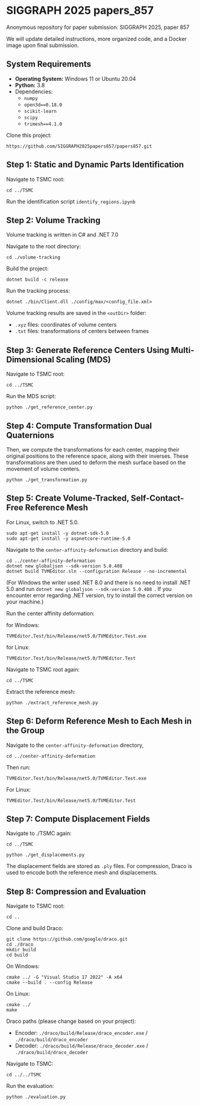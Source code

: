 # SIGGRAPH 2025 papers_857
Anonymous repository for paper submission: SIGGRAPH 2025, paper 857



We will update detailed instructions, more organized code, and a Docker image upon final submission.



## System Requirements

- **Operating System:** Windows 11 or Ubuntu 20.04
- **Python:** 3.8
- Dependencies:
  - `numpy`
  - `open3d==0.18.0`
  - `scikit-learn`
  - `scipy`
  - `trimesh==4.1.0`

Clone this project:

```
https://github.com/SIGGRAPH2025papers857/papers857.git
```



## Step 1: Static and Dynamic Parts Identification

Navigate to TSMC root:

```
cd ../TSMC
```

Run the identification script `identify_regions.ipynb`

## Step 2: Volume Tracking

Volume tracking is written in C# and .NET 7.0

Navigate to the root directory:

```
cd ./volume-tracking
```

Build the project:

```
dotnet build -c release
```

Run the tracking process:

```
dotnet ./bin/Client.dll ./config/max/<config_file.xml>
```

Volume tracking results are saved in the `<outDir>` folder:

- `.xyz` files: coordinates of volume centers
- `.txt` files: transformations of centers between frames

## Step 3: Generate Reference Centers Using Multi-Dimensional Scaling (MDS)

Navigate to TSMC root:

```
cd ../TSMC
```

Run the MDS script:

```
python ./get_reference_center.py
```

## Step 4: Compute Transformation Dual Quaternions

Then, we compute the transformations for each center, mapping their original positions to the reference space, along with their inverses. These transformations are then used to deform the mesh surface based on the movement of volume centers.

```
python ./get_transformation.py
```

## Step 5: Create Volume-Tracked, Self-Contact-Free Reference Mesh

For Linux, switch to .NET 5.0.

```
sudo apt-get install -y dotnet-sdk-5.0
sudo apt-get install -y aspnetcore-runtime-5.0
```

Navigate to the `center-affinity-deformation` directory and build:

```
cd ../center-affinity-deformation
dotnet new globaljson --sdk-version 5.0.408 
dotnet build TVMEditor.sln --configuration Release --no-incremental
```

(For Windows the writer used .NET 8.0 and there is no need to install .NET 5.0 and run `dotnet new globaljson --sdk-version 5.0.408 `. If you encounter error regarding .NET version, try to install the correct version on your machine.)

Run the center affinity deformation:

for Windows:

```
TVMEditor.Test/bin/Release/net5.0/TVMEditor.Test.exe
```

for Linux:

```
TVMEditor.Test/bin/Release/net5.0/TVMEditor.Test
```

Navigate to TSMC root again:

```
cd ../TSMC
```

Extract the reference mesh:

```
python ./extract_reference_mesh.py
```

## Step 6: Deform Reference Mesh to Each Mesh in the Group

Navigate to the `center-affinity-deformation` directory,

```
cd ../center-affinity-deformation
```

Then run:

```
TVMEditor.Test/bin/Release/net5.0/TVMEditor.Test.exe
```

For Linux:

```
TVMEditor.Test/bin/Release/net5.0/TVMEditor.Test
```

## Step 7: Compute Displacement Fields

Navigate to ./TSMC again:

```
cd ../TSMC
```

```
python ./get_displacements.py
```

The displacement fields are stored as `.ply` files. For compression, Draco is used to encode both the reference mesh and displacements.

## Step 8: Compression and Evaluation

Navigate to TSMC root:

```
cd ..
```

Clone and build Draco:

```
git clone https://github.com/google/draco.git
cd ./draco
mkdir build
cd build
```

On Windows:

```
cmake ../ -G "Visual Studio 17 2022" -A x64
cmake --build . --config Release
```

On Linux:

```
cmake ../
make
```

Draco paths (please change based on your project):

- Encoder: `./draco/build/Release/draco_encoder.exe` / `./draco/build/draco_encoder` 
- Decoder: `./draco/build/Release/draco_decoder.exe` / `./draco/build/draco_decoder` 

Navigate to TSMC:

```
cd ../../TSMC
```

Run the evaluation:

```
python ./evaluation.py
```


